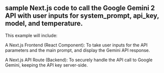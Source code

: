 ## sample Next.js code to call the Google Gemini 2 API with user inputs for system_prompt, api_key, model, and temperature.

This example will include:

A Next.js Frontend (React Component): To take user inputs for the API parameters and the main prompt, and display the Gemini API response.

A Next.js API Route (Backend): To securely handle the API call to Google Gemini, keeping the API key server-side.
